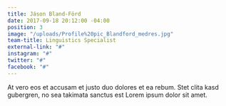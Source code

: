 ```yaml
---
title: Jáson Bland-Förd
date: 2017-09-18 20:12:00 -04:00
position: 3
image: "/uploads/Profile%20pic_Blandford_medres.jpg"
team-title: Linguistics Specialist
external-link: "#"
instagram: "#"
twitter: "#"
facebook: "#"
---
```


At vero eos et accusam et justo duo dolores et ea rebum. Stet clita kasd gubergren, no sea takimata sanctus est Lorem ipsum dolor sit amet.